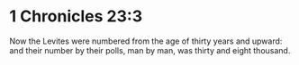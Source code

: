 # 1 Chronicles 23:3

Now the Levites were numbered from the age of thirty years and upward: and their number by their polls, man by man, was thirty and eight thousand.